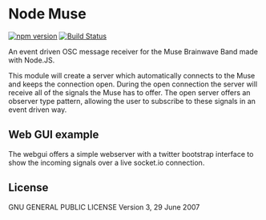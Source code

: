 # Node Muse

[![npm version](https://img.shields.io/npm/v/node-muse.svg?style=flat)](https://www.npmjs.com/package/node-muse) [![Build Status](https://img.shields.io/travis/ShaPOC/node-muse/master.svg?style=flat)](https://travis-ci.org/ShaPOC/node-muse)

An event driven OSC message receiver for the Muse Brainwave Band made with Node.JS.

This module will create a server which automatically connects to the Muse and keeps the connection open.
During the open connection the server will receive all of the signals the Muse has to offer. 
The open server offers an observer type pattern, allowing the user to subscribe to these signals in an event driven way.

## Web GUI example

The webgui offers a simple webserver with a twitter bootstrap interface to show the incoming signals over a live socket.io connection.

License 
------------

GNU GENERAL PUBLIC LICENSE Version 3, 29 June 2007